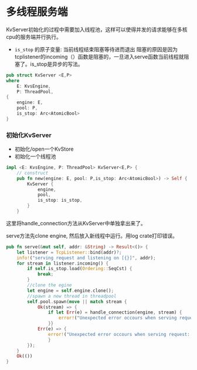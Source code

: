 # 多线程服务端

KvServer初始化的过程中需要加入线程池，这样可以使得并发的请求能够在多核cpu的服务端并行执行。  
-  `is_stop` 的原子变量: 当前线程结束阻塞等待进而退出
阻塞的原因是因为tcplistener的incoming（）函数是阻塞的，一旦进入serve函数当前线程就阻塞了。is_stop是异步的写法。

```rust
pub struct KvServer <E,P>
where
    E: KvsEngine, 
    P: ThreadPool,
{
    engine: E,
    pool: P,
    is_stop: Arc<AtomicBool>
}
```
### 初始化KvServer
- 初始化/open一个KvStore   
- 初始化一个线程池 

```rust
impl <E: KvsEngine, P: ThreadPool> KvServer<E,P> {
    // construct
    pub fn new(engine: E, pool: P,is_stop: Arc<AtomicBool>) -> Self {
        KvServer { 
            engine,
            pool,
            is_stop: is_stop, 
        }
    }
```
这里将handle_connection方法从KvServer中单独拿出来了。  

serve方法先clone engine, 然后放入新线程中运行。用log crate打印错误。

```rust
pub fn serve(&mut self, addr: &String) -> Result<()> {
    let listener = TcpListener::bind(addr)?;
    info!("serving request and listening on [{}]", addr);
    for stream in listener.incoming() { 
        if self.is_stop.load(Ordering::SeqCst) {
            break;
        }
        //clone the egine
        let engine = self.engine.clone();
        //spawn a new thread in threadpool
        self.pool.spawn(move || match stream {
            Ok(stream) => {
                if let Err(e) = handle_connection(engine, stream) {
                    error!("Unexpected error occours when serving request: {:?}", e);
                }}
            Err(e) => {
                error!("Unexpected error occours when serving request: {:?}", e);
                }
        });
    }
    Ok(())
} 
```